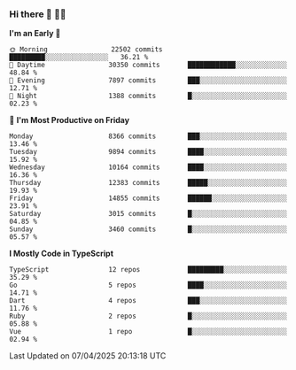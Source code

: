 ### Hi there 👋 🧑‍💻



<!--START_SECTION:waka-->
**I'm an Early 🐤** 

```text
🌞 Morning                22502 commits       █████████░░░░░░░░░░░░░░░░   36.21 % 
🌆 Daytime                30350 commits       ████████████░░░░░░░░░░░░░   48.84 % 
🌃 Evening                7897 commits        ███░░░░░░░░░░░░░░░░░░░░░░   12.71 % 
🌙 Night                  1388 commits        █░░░░░░░░░░░░░░░░░░░░░░░░   02.23 % 
```
📅 **I'm Most Productive on Friday** 

```text
Monday                   8366 commits        ███░░░░░░░░░░░░░░░░░░░░░░   13.46 % 
Tuesday                  9894 commits        ████░░░░░░░░░░░░░░░░░░░░░   15.92 % 
Wednesday                10164 commits       ████░░░░░░░░░░░░░░░░░░░░░   16.36 % 
Thursday                 12383 commits       █████░░░░░░░░░░░░░░░░░░░░   19.93 % 
Friday                   14855 commits       ██████░░░░░░░░░░░░░░░░░░░   23.91 % 
Saturday                 3015 commits        █░░░░░░░░░░░░░░░░░░░░░░░░   04.85 % 
Sunday                   3460 commits        █░░░░░░░░░░░░░░░░░░░░░░░░   05.57 % 
```


**I Mostly Code in TypeScript** 

```text
TypeScript               12 repos            █████████░░░░░░░░░░░░░░░░   35.29 % 
Go                       5 repos             ████░░░░░░░░░░░░░░░░░░░░░   14.71 % 
Dart                     4 repos             ███░░░░░░░░░░░░░░░░░░░░░░   11.76 % 
Ruby                     2 repos             █░░░░░░░░░░░░░░░░░░░░░░░░   05.88 % 
Vue                      1 repo              █░░░░░░░░░░░░░░░░░░░░░░░░   02.94 % 
```




 Last Updated on 07/04/2025 20:13:18 UTC
<!--END_SECTION:waka-->


